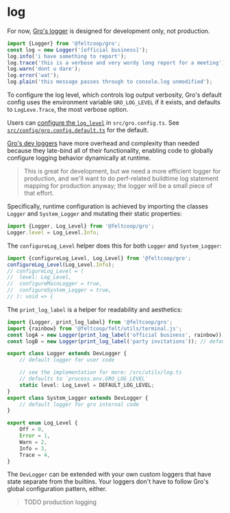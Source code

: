 # log

For now, [Gro's logger](/src/utils/log.ts) is designed for development only, not production.

```ts
import {Logger} from '@feltcoop/gro';
const log = new Logger('[official business]');
log.info('i have something to report');
log.trace('this is a verbose and very wordy long report for a meeting');
log.warn('dont u dare');
log.error('wat');
log.plain('this message passes through to console.log unmodified');
```

To configure the log level, which controls log output verbosity,
Gro's default config uses the environment variable `GRO_LOG_LEVEL` if it exists,
and defaults to `LogLeve.Trace`, the most verbose option.

Users can [configure the `log_level`](./config.md) in `src/gro.config.ts`.
See [`src/config/gro.config.default.ts`](/src/config/gro.config.default.ts)
for the default.

[Gro's dev loggers](/src/utils/log.ts) have more overhead and complexity than needed
because they late-bind all of their functionality,
enabling code to globally configure logging behavior dynamically at runtime.

> This is great for development, but we need a more efficient logger for production,
> and we'll want to do perf-related buildtime log statement mapping for production anyway;
> the logger will be a small piece of that effort.

Specifically, runtime configuration is achieved by
importing the classes `Logger` and `System_Logger`
and mutating their static properties:

```ts
import {Logger, Log_Level} from '@feltcoop/gro';
Logger.level = Log_Level.Info;
```

The `configureLog_Level` helper does this for both `Logger` and `System_Logger`:

```ts
import {configureLog_Level, Log_Level} from '@feltcoop/gro';
configureLog_Level(Log_Level.Info);
// configureLog_Level = (
// 	level: Log_Level,
// 	configureMainLogger = true,
// 	configureSystem_Logger = true,
// ): void => {
```

The `print_log_label` is a helper for readability and aesthetics:

```ts
import {Logger, print_log_label} from '@feltcoop/gro';
import {rainbow} from '@feltcoop/felt/utils/terminal.js';
const logA = new Logger(print_log_label('official business', rainbow));
const logB = new Logger(print_log_label('party invitations')); // default color is `magenta`
```

```ts
export class Logger extends DevLogger {
	// default logger for user code

	// see the implementation for more: /src/utils/log.ts
	// defaults to `process.env.GRO_LOG_LEVEL`
	static level: Log_Level = DEFAULT_LOG_LEVEL;
}
export class System_Logger extends DevLogger {
	// default logger for gro internal code
}

export enum Log_Level {
	Off = 0,
	Error = 1,
	Warn = 2,
	Info = 3,
	Trace = 4,
}
```

The `DevLogger` can be extended with your own custom loggers
that have state separate from the builtins.
Your loggers don't have to follow Gro's global configuration pattern, either.

> TODO production logging
